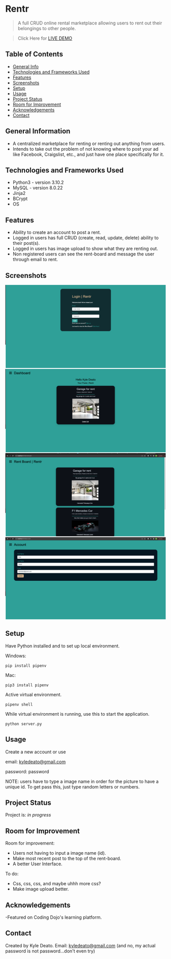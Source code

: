 # Rentr
> A full CRUD online rental marketplace allowing users to rent out their belongings to other people.

> Click Here for  <a href="http://18.144.87.221/" target="_blank">LIVE DEMO</a> 
<!-- > Live demo [_here_](https://www.example.com). If you have the project hosted somewhere, include the link here. -->

## Table of Contents
* [General Info](#general-information)
* [Technologies and Frameworks Used](#technologies-and-frameworks-used)
* [Features](#features)
* [Screenshots](#screenshots)
* [Setup](#setup)
* [Usage](#usage)
* [Project Status](#project-status)
* [Room for Improvement](#room-for-improvement)
* [Acknowledgements](#acknowledgements)
* [Contact](#contact)
<!-- * [License](#license) -->


## General Information
- A centralized marketplace for renting or renting out anything from users.
- Intends to take out the problem of not knowing where to post your ad like Facebook, Craigslist, etc., and just have one place specifically for it.
<!-- You don't have to answer all the questions - just the ones relevant to your project. -->


## Technologies and Frameworks Used
- Python3 - version 3.10.2
- MySQL - version 8.0.22
- Jinja2
- BCrypt
- OS


## Features
- Ability to create an account to post a rent.
- Logged in users has full CRUD (create, read, update, delete) ability to their post(s).
- Logged in users has image upload to show what they are renting out.
- Non registered users can see the rent-board and message the user through email to rent.


## Screenshots
<!-- If you have screenshots you'd like to share, include them here. -->
![Login](/read_me_images/Login.png)
![Dashboard](/read_me_images/Dashboard.png)
![Rent-Board](/read_me_images/rent-board.png)
![Account](/read_me_images/account.png)


## Setup
Have Python installed and to set up local environment.

Windows:
```
pip install pipenv
```
Mac:
```
pip3 install pipenv
```
Active virtual environment.
```
pipenv shell
```
While virtual environment is running, use this to start the application.
```
python server.py
```
## Usage
Create a new account or use

email: kyledeato@gmail.com

password: password

NOTE: users have to type a image name in order for the picture to have a unique id. To get pass this, just type random letters or numbers.


## Project Status
Project is: _in progress_


## Room for Improvement

Room for improvement:
- Users not having to input a image name (id).
- Make most recent post to the top of the rent-board.
- A better User Interface.

To do:
- Css, css, css, and maybe uhhh more css?
- Make image upload better.


## Acknowledgements
-Featured on Coding Dojo's learning platform.


## Contact
Created by Kyle Deato.
Email: kyledeato@gmail.com
(and no, my actual password is not password...don't even try)


<!-- Optional -->
<!-- ## License -->
<!-- This project is open source and available under the [... License](). -->

<!-- You don't have to include all sections - just the one's relevant to your project -->
